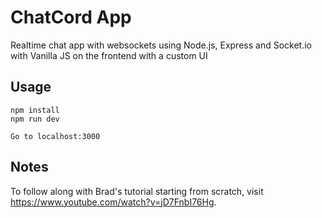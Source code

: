 # ChatCord App
Realtime chat app with websockets using Node.js, Express and Socket.io with Vanilla JS on the frontend with a custom UI

## Usage
```
npm install
npm run dev

Go to localhost:3000
```

## Notes
To follow along with Brad's tutorial starting from scratch, visit https://www.youtube.com/watch?v=jD7FnbI76Hg.
